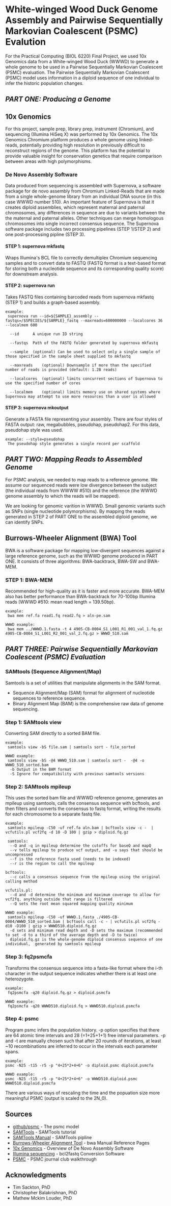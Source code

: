 # White-winged Wood Duck Genome Assembly and Pairwise Sequentially Markovian Coalescent (PSMC) Evalution

For the Practical Computing (BIOL 6220) Final Project, we used 10x Genomics data from a White-winged Wood Duck (WWWD) to generate a whole genome to be used in a Pairwise Sequentially Markovian Coalescent (PSMC) evaluation. The Pairwise Sequentially Markovian Coalescent (PSMC) model uses information in a  diploid sequence of one individual to infer the historic population changes.

## *PART ONE: Producing a Genome*

## 10x Genomics 

For this project, sample prep, library prep, instrument (Chromium), and sequencing (Illumina HiSeq X) was performed by 10x Genomics. The 10x Genomics Chromium platform produces a whole genome using linked-reads, potentially providing high resolution in previously difficult to reconstruct regions of the genome. This platform has the potential to provide valuable insight for conservation genetics that require comparison between areas with high polymorphisms.
 

### De Novo Assembly Software
Data produced from sequencing is assembled with Supernova, a software package for de novo assembly from Chromium Linked-Reads that are made from a single whole-genome library from an individual DNA source (in this case WWWD number 510). An important feature of Supernova is that it creates diploid assemblies, which represent maternal and paternal chromosomes, any differences in sequence are due to variants between the the maternal and paternal alleles. Other techniques can merge homologous chromosomes into single incorrect consensus sequence. The Supernova software package includes two processing pipelines (STEP 1/STEP 2) and one post-processing pipline (STEP 3).

#### STEP 1: supernova mkfastq 

Wraps Illumina's BCL file to correctly demultiplex Chromium sequencing samples and to convert data to FASTQ (FASTQ format is a text-based format for storing both a nucleotide sequence and its corresponding quality score) for downstream analysis.

#### STEP 2: supernova run 

Takes FASTQ files containing barcoded reads from supernova mkfastq (STEP 1) and builds a graph-based assembly.

```
example: 
 supernova run --id=${SAMPLE}_assembly --fastqs=/$SPECIES/${SAMPLE}_fastq --maxreads=600000000 --localcores 36 --localmem 600
 
  --id      A unique run ID string
  
  --fastqs	Path of the FASTQ folder generated by supernova mkfastq
  
  --sample	(optional) Can be used to select only a single sample of those specified in the sample sheet supplied to mkfastq
  
  --maxreads	(optional) Downsample if more than the specified number of reads is provided (default: 1.2B reads)
  
  --localcores	(optional) limits concurrent sections of Supernova to use the specified number of cores
  
  --localmem	(optional) limits memory use on shared systems where Supernova may attempt to use more resources than a user is allowed

```

#### STEP 3: supernova mkoutput

Generate a FASTA file representing your assembly. There are four styles of FASTA output: raw, megabubbles, pseudohap, pseudohap2. For this data, pseudohap style was used.

```
example: --style=pseudohap
 The pseudohap style generates a single record per scaffold
```

## *PART TWO: Mapping Reads to Assembled Genome*

For PSMC analysis, we needed to map reads to a reference genome. We assume our sequenced reads were low divergence between the subject (the individual reads from WWWW #510) and the reference (the WWWD genome assembly to which the reads will be mapped). 

We are looking for genomic varition in WWWD. Small genomic variants such as SNPs (single nucleotide polymorphisms). By mapping the reads generated in STEP 2 of PART ONE to the assembled diploid genome, we can identify SNPs.


## Burrows-Wheeler Alignment (BWA) Tool

BWA is a software package for mapping low-divergent sequences against a large reference genome, such as the WWWD genome produced in PART ONE. It consists of three algorithms: BWA-backtrack, BWA-SW and BWA-MEM.

### STEP 1: BWA-MEM

Recommended for high-quality as it is faster and more accurate. BWA-MEM also has better performance than BWA-backtrack for 70-100bp Illumina reads (WWWD #510: mean read length = 139.50bp).

```
example: 
 bwa mem ref.fa read1.fq read2.fq > aln-pe.sam
 
WWWD example: 
 bwa mem ../WWWD.1.fasta -t 4 4905-CB-0004_S1_L001_R1_001_val_1.fq.gz 4905-CB-0004_S1_L001_R2_001_val_2.fq.gz > WWWD_510.sam
```
## *PART THREE: Pairwise Sequentially Markovian Coalescent (PSMC) Evaluation*

### SAMtools (Sequence Alignment/Map)

Samtools is a set of utilities that manipulate alignments in the SAM format. 
 - Sequence Alignment/Map (SAM) format for alignment of nucleotide sequences to reference sequence. 
 - Binary Alignment Map (BAM) is the comprehensive raw data of genome sequencing.

### Step 1: SAMtools view

Converting SAM directly to a sorted BAM file. 

```
example:
 samtools view -bS file.sam | samtools sort - file_sorted
 
WWWD example:
 samtools view -bS -@4 WWWD_510.sam | samtools sort -  -@4 -o WWWD_510_sorted.bam
  -b Output in the BAM format
  -S Ignore for compatibility with previous samtools versions
```

### Step 2: SAMtools mpileup

This uses the sorted bam file and WWWD reference genome, generates an mpileup using samtools, calls the consensus sequence with bcftools, and then filters and converts the consensus to fastq format, writing the results for each chromosome to a separate fastq file. 

```
example: 
 samtools mpileup -C50 -uf ref.fa aln.bam | bcftools view -c -  | vcfutils.pl vcf2fq -d 10 -D 100 | gzip > diploid.fq.gz
 
 samtools:
  --Q and -q in mpileup determine the cutoffs for baseQ and mapQ
  --v tells mpileup to produce vcf output, and -u says that should be uncompressed
  --f is the reference fasta used (needs to be indexed)
  --r is the region to call the mpileup

bcftools:
  --c calls a consensus sequence from the mpileup using the original calling method 

vcfutils.pl:
  --d and -d determine the minimum and maximum coverage to allow for vcf2fq, anything outside that range is filtered
  --Q sets the root mean squared mapping quality minimum

WWWD example:
 samtools mpileup -C50 -uf WWWD.1.fasta ./4905-CB-0004/WWWD_510_sorted.bam | bcftools call -c - | vcfutils.pl vcf2fq -d10 -D100 | gzip > WWWD510.diploid.fq.gz  
  -d sets and minimum read depth and -D sets the maximum (recommended to set -d to a third of the average depth and -D to twice)
  diploid.fq.gz is the whole-genome diploid consensus sequence of one individual,  generated by samtools mpileup
```

### Step 3: fq2psmcfa

Transforms the consensus sequence into a fasta-like format where the i-th character in the output sequence indicates whether there is at least one heterozygote.

```
example: 
 fq2psmcfa -q20 diploid.fq.gz > diploid.psmcfa

WWWD example: 
 fq2psmcfa -q20 WWWD510.diploid.fq > WWWD510.diploid.psmcfa
 ```
 
 ### Step 4: psmc
 
 Program psmc infers the population history. 
  -p option specifies that there are 64 atomic time intervals and 28 (=1+25+1+1) free interval parameters. 
  -p and -t  are manually chosen such that after 20 rounds of iterations, at least ~10 recombinations are inferred to occur in the intervals each parameter spans.
 
 ```
example: 
 psmc -N25 -t15 -r5 -p "4+25*2+4+6" -o diploid.psmc diploid.psmcfa

WWWD example: 
 psmc -N25 -t15 -r5 -p "4+25*2+4+6" -o WWWD510.diploid.psmc WWWD510.diploid.psmcfa
 ```
There are various ways of rescaling the time and the popuation size more meaningful PSMC (output is scaled to the 2N_0).

## Sources

* [github/psmc](https://github.com/lh3/psmc) - The psmc model
* [SAMTools](https://davetang.org/wiki/tiki-index.php?page=SAMTools) - SAMTools tutorial
* [SAMTools Manual](http://www.htslib.org/doc/samtools-1.1.html) - SAMTools pipline
* [Burrows-Wheeler Alignment Tool](http://bio-bwa.sourceforge.net/bwa.shtml) - bwa Manual Reference Pages
* [10x Genomics](https://support.illumina.com/sequencing/sequencing_software/bcl2fastq-conversion-software.html) - Overview of De Novo Assembly Software
* [Illumina sequencing](https://github.com/lh3/psmc) - bcl2fastq Conversion Software
* [PSMC](https://informatics.fas.harvard.edu/psmc-journal-club-walkthrough.html) - PSMC journal club walkthrough

## Acknowledgments

* Tim Sackton, PhD
* Christopher Balakrishnan, PhD
* Mathew Mckim Louder, PhD
